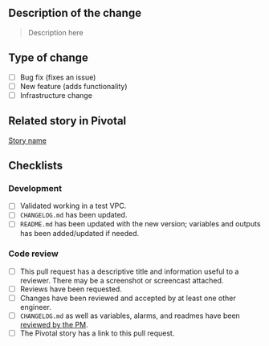 ## Description of the change

> Description here

## Type of change
- [ ] Bug fix (fixes an issue)
- [ ] New feature (adds functionality)
- [ ] Infrastructure change

## Related story in Pivotal

[Story name](https://www.pivotaltracker.com/story/show/<ID>)

## Checklists

### Development

- [ ] Validated working in a test VPC.
- [ ] `CHANGELOG.md` has been updated.
- [ ] `README.md` has been updated with the new version; variables and outputs has been added/updated if needed.

### Code review 

- [ ] This pull request has a descriptive title and information useful to a reviewer. There may be a screenshot or screencast attached.
- [ ] Reviews have been requested.
- [ ] Changes have been reviewed and accepted by at least one other engineer.
- [ ] `CHANGELOG.md` as well as variables, alarms, and readmes have been [reviewed by the PM](https://www.notion.so/etleap/Dev-Workflow-Checklist-1693ed0f162040e8b4659e90ba85252b?pvs=4#8bc0f53b03f34194a46a3df51f551e14).
- [ ] The Pivotal story has a link to this pull request.
